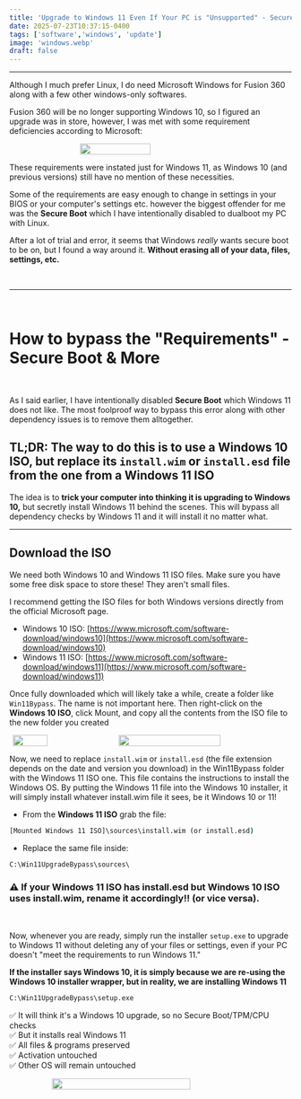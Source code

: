 ```yaml
---
title: 'Upgrade to Windows 11 Even If Your PC is "Unsupported" - Secure Boot is NOT Required!'
date: 2025-07-23T10:37:15-0400
tags: ['software','windows', 'update']
image: 'windows.webp'
draft: false
---
```


---

Although I much prefer Linux, I do need Microsoft Windows for Fusion 360 along with a few other windows-only softwares.

Fusion 360 will be no longer supporting Windows 10, so I figured an upgrade was in store, however, I was met with some requirement deficiencies according to Microsoft:

<div style="display:flex">  
    <br>
        <img onclick="window.location.href=this.src;" style="display: block; margin-left: auto; margin-right: auto; width: 50%; height: auto;" src="/posts/windows-11/require.webp"/></img>                                                        
    <br>    
</div>

These requirements were instated just for Windows 11, as Windows 10 (and previous versions) still have no mention of these necessities.

Some of the requirements are easy enough to change in settings in your BIOS or your computer's settings etc. however the biggest offender for me was the **Secure Boot** which I have intentionally disabled to dualboot my PC with Linux.

After a lot of trial and error, it seems that Windows *really* wants secure boot to be on, but I found a way around it. **Without erasing all of your data, files, settings, etc.**

<br>

---

<br>

# How to bypass the "Requirements" - Secure Boot & More

<br>

As I said earlier, I have intentionally disabled **Secure Boot** which Windows 11 does not like. The most foolproof way to bypass this error along with other dependency issues is to remove them alltogether. 

## TL;DR: The way to do this is to **use a Windows 10 ISO, but replace its `install.wim` or `install.esd` file from the one from a Windows 11 ISO**

The idea is to **trick your computer into thinking it is upgrading to Windows 10,** but secretly install Windows 11 behind the scenes. This will bypass all dependency checks by Windows 11 and it will install it no matter what.

---

## Download the ISO

We need both Windows 10 and Windows 11 ISO files. Make sure you have some free disk space to store these! They aren't small files.

I recommend getting the ISO files for both Windows versions directly from the official Microsoft page.

- Windows 10 ISO: [https://www.microsoft.com/software-download/windows10](https://www.microsoft.com/software-download/windows10)
- Windows 11 ISO: [https://www.microsoft.com/software-download/windows11](https://www.microsoft.com/software-download/windows11)

Once fully downloaded which will likely take a while, create a folder like `Win11Bypass`. The name is not important here. 
Then right-click on the **Windows 10 ISO**, click Mount, and copy all the contents from the ISO file to the new folder you created

<div style="display:flex">  
    <br>
        <img onclick="window.location.href=this.src;" style="display: block; margin-left: auto; margin-right: auto; width: 35%; height: auto;" src="/posts/windows-11/mount.webp"/></img>  
        <img onclick="window.location.href=this.src;" style="display: block; margin-left: auto; margin-right: auto; width: 60%; height: auto;" src="/posts/windows-11/copy.gif"/></img>                                                        
    <br>    
</div>

Now, we need to replace `install.wim` or `install.esd` (the file extension depends on the date and version you download) in the Win11Bypass folder with the Windows 11 ISO one. This file contains the instructions to install the Windows OS. By putting the Windows 11 file into the Windows 10 installer, it will simply install whatever install.wim file it sees, be it Windows 10 or 11!

- From the **Windows 11 ISO** grab the file:

```cmd
[Mounted Windows 11 ISO]\sources\install.wim (or install.esd)
```

- Replace the same file inside:

```cmd
C:\Win11UpgradeBypass\sources\
```

### ⚠️ If your Windows 11 ISO has install.esd but Windows 10 ISO uses install.wim, rename it accordingly!! (or vice versa).

<br>

Now, whenever you are ready, simply run the installer `setup.exe` to upgrade to Windows 11 without deleting any of your files or settings, even if your PC doesn't "meet the requirements to run Windows 11."

**If the installer says Windows 10, it is simply because we are re-using the Windows 10 installer wrapper, but in reality, we are installing Windows 11**

```cmd
C:\Win11UpgradeBypass\setup.exe
```

✅ It will think it's a Windows 10 upgrade, so no Secure Boot/TPM/CPU checks  
✅ But it installs real Windows 11  
✅ All files & programs preserved  
✅ Activation untouched  
✅ Other OS will remain untouched  

<div style="display:flex">  
    <br>
        <img onclick="window.location.href=this.src;" style="display: block; margin-left: auto; margin-right: auto; width: 70%; height: auto;" src="/posts/windows-11/installer.webp"/></img>                                                        
    <br>    
</div>